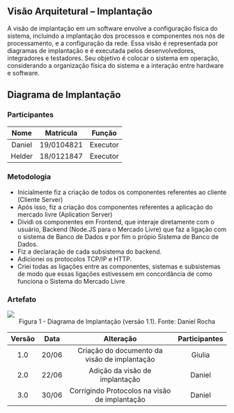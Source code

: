 ## Visão Arquitetural – Implantação

A visão de implantação em um software envolve a configuração física do sistema, incluindo a implantação dos processos e componentes nos nós de processamento, e a configuração da rede. Essa visão é representada por diagramas de implantação e é executada pelos desenvolvedores, integradores e testadores. Seu objetivo é colocar o sistema em operação, considerando a organização física do sistema e a interação entre hardware e software.

## Diagrama de Implantação

### Participantes

| Nome  | Matrícula  | Função |
| :--:  | :-------:  | :----: |
| Daniel | 19/0104821 | Executor |
| Helder | 18/0121847 | Executor |

### Metodologia

* Inicialmente fiz a criação de todos os componentes referentes ao cliente (Cliente Server)
* Após isso, fiz a criação dos componentes referentes a aplicação do mercado livre (Aplication Server)
* Dividi os componentes em Frontend, que interaje diretamente com o usuário, Backend (Node.JS para o Mercado Livre) que faz a ligação com o sistema de Banco de Dados e por fim o própio Sistema de Banco de Dados.
* Fiz a declaração de cada subsistema do backend.
* Adicionei os protocolos TCP/IP e HTTP.
* Criei todas as ligações entre as componentes, sistemas e subsistemas de modo que essas ligações estivessem em concordância de como funciona o Sistema do Mercado Livre

### Artefato

<img src="./IMG/VisaoProcesso/DiagramaImplantacao.drawio (2).png">
<figcaption align="center">Figura 1 - Diagrama de Implantação (versão 1.1). Fonte: Daniel Rocha </figcaption>

| Versão | Data  |                 Alteração                 |      Participantes       |
| :----: | :---: | :---------------------------------------: | :----------------------: |
|  1.0   | 20/06 |        Criação do documento da visão de implantação        | Giulia |
|  2.0   | 22/06 |              Adição da visão de implantação                | Daniel |
|  3.0   | 30/06 |       Corrigindo Protocolos na visão de implantação        | Daniel |


